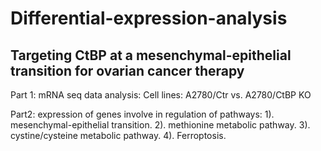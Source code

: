 # Differential-expression-analysis


## Targeting CtBP at a mesenchymal-epithelial transition for ovarian cancer therapy

Part 1: mRNA seq data analysis:
Cell lines: A2780/Ctr vs. A2780/CtBP KO

Part2: expression of genes involve in regulation of pathways:
     1). mesenchymal-epithelial transition.
     2). methionine metabolic pathway.
     3). cystine/cysteine metabolic pathway.
     4). Ferroptosis.
